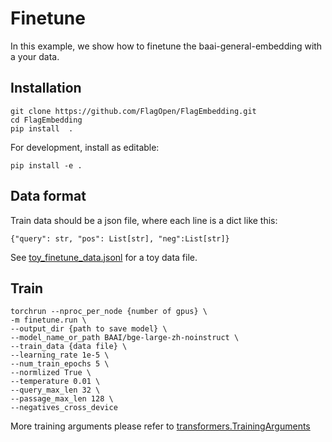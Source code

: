 # Finetune
In this example, we show how to finetune the baai-general-embedding with a your data.

## Installation
```
git clone https://github.com/FlagOpen/FlagEmbedding.git
cd FlagEmbedding
pip install  .
```
For development, install as editable:
```
pip install -e .
```
 

## Data format
Train data should be a json file, where each line is a dict like this:

```
{"query": str, "pos": List[str], "neg":List[str]}
```
See [toy_finetune_data.jsonl]() for a toy data file.


## Train
```
torchrun --nproc_per_node {number of gpus} \
-m finetune.run \
--output_dir {path to save model} \
--model_name_or_path BAAI/bge-large-zh-noinstruct \
--train_data {data file} \
--learning_rate 1e-5 \
--num_train_epochs 5 \
--normlized True \
--temperature 0.01 \
--query_max_len 32 \
--passage_max_len 128 \
--negatives_cross_device
```

More training arguments please refer to [transformers.TrainingArguments](https://huggingface.co/docs/transformers/main_classes/trainer#transformers.TrainingArguments)






